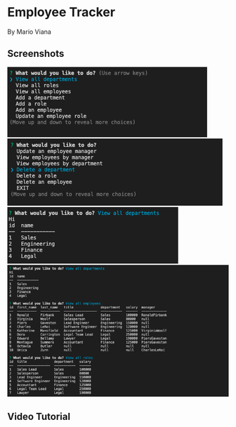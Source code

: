 # Employee Tracker
By Mario Viana

## Screenshots

![](assets/images/one.png)
![](assets/images/two.png)
![](assets/images/three.png)
![](assets/images/four.png)

## Video Tutorial

